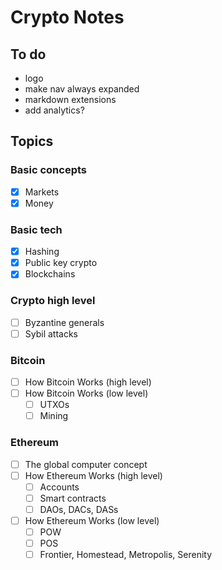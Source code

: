 # Crypto Notes

## To do
- logo
- make nav always expanded
- markdown extensions
- add analytics?

## Topics

### Basic concepts
- [x] Markets
- [x] Money

### Basic tech
- [x] Hashing
- [x] Public key crypto
- [x] Blockchains

### Crypto high level
- [ ] Byzantine generals
- [ ] Sybil attacks

### Bitcoin
- [ ] How Bitcoin Works (high level)
- [ ] How Bitcoin Works (low level)
  - [ ] UTXOs
  - [ ] Mining

### Ethereum
- [ ] The global computer concept
- [ ] How Ethereum Works (high level)
  - [ ] Accounts
  - [ ] Smart contracts
  - [ ] DAOs, DACs, DASs
- [ ] How Ethereum Works (low level)
  - [ ] POW
  - [ ] POS
  - [ ] Frontier, Homestead, Metropolis, Serenity
